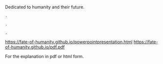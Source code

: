 Dedicated to humanity and their future.

    .
    
    .
    
    .
    
https://fate-of-humanity.github.io/powerpointpresentation.html
https://fate-of-humanity.github.io/pdf.pdf

For the explanation in pdf or html form.

